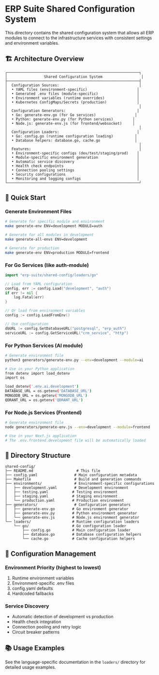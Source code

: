 # ERP Suite Shared Configuration System

This directory contains the shared configuration system that allows all ERP modules to connect to the infrastructure services with consistent settings and environment variables.

## 🏗️ Architecture Overview

```
┌─────────────────────────────────────────────────────────────┐
│                 Shared Configuration System                  │
├─────────────────────────────────────────────────────────────┤
│  Configuration Sources:                                     │
│  • YAML files (environment-specific)                       │
│  • Generated .env files (module-specific)                  │
│  • Environment variables (runtime overrides)               │
│  • Kubernetes ConfigMaps/Secrets (production)              │
│                                                             │
│  Configuration Generators:                                 │
│  • Go: generate-env.go (for Go services)                  │
│  • Python: generate-env.py (for Python services)         │
│  • Node.js: generate-env.js (for frontend/websocket)     │
│                                                             │
│  Configuration Loaders:                                    │
│  • Go: config.go (runtime configuration loading)          │
│  • Database helpers: database.go, cache.go                │
│                                                             │
│  Features:                                                  │
│  • Environment-specific configs (dev/test/staging/prod)    │
│  • Module-specific environment generation                  │
│  • Automatic service discovery                             │
│  • Health check endpoints                                  │
│  • Connection pooling settings                             │
│  • Security configurations                                 │
│  • Monitoring and logging configs                          │
└─────────────────────────────────────────────────────────────┘
```

## 🚀 Quick Start

### Generate Environment Files
```bash
# Generate for specific module and environment
make generate-env ENV=development MODULE=auth

# Generate for all modules in development
make generate-all-envs ENV=development

# Generate for production
make generate-env ENV=production MODULE=frontend
```

### For Go Services (like auth-module)
```go
import "erp-suite/shared-config/loaders/go"

// Load from YAML configuration
config, err := config.Load("development", "auth")
if err != nil {
    log.Fatal(err)
}

// Or load from environment variables
config := config.LoadFromEnv()

// Use configuration
dbURL := config.GetDatabaseURL("postgresql", "erp_auth")
serviceURL := config.GetServiceURL("crm_service", "http")
```

### For Python Services (AI module)
```bash
# Generate environment file
python3 generators/generate-env.py --env=development --module=ai

# Use in your Python application
from dotenv import load_dotenv
import os

load_dotenv('.env.ai.development')
DATABASE_URL = os.getenv('DATABASE_URL')
MONGODB_URL = os.getenv('MONGODB_URL')
QDRANT_URL = os.getenv('QDRANT_URL')
```

### For Node.js Services (Frontend)
```bash
# Generate environment file
node generators/generate-env.js --env=development --module=frontend

# Use in your Next.js application
# The .env.frontend.development file will be automatically loaded
```

## 📁 Directory Structure

```
shared-config/
├── README.md                    # This file
├── config.yaml                 # Main configuration metadata
├── Makefile                    # Build and generation commands
├── environments/               # Environment-specific configurations
│   ├── development.yaml        # Development environment
│   ├── testing.yaml           # Testing environment
│   ├── staging.yaml           # Staging environment
│   └── production.yaml        # Production environment
├── generators/                 # Configuration generators
│   ├── generate-env.go        # Go environment generator
│   ├── generate-env.py        # Python environment generator
│   └── generate-env.js        # Node.js environment generator
└── loaders/                   # Runtime configuration loaders
    └── go/                    # Go configuration loader
        ├── config.go          # Main configuration loader
        ├── database.go        # Database configuration helpers
        └── cache.go           # Cache configuration helpers
```

## 🔧 Configuration Management

### Environment Priority (highest to lowest)
1. Runtime environment variables
2. Environment-specific .env files
3. config.yaml defaults
4. Hardcoded fallbacks

### Service Discovery
- Automatic detection of development vs production
- Health check integration
- Connection pooling and retry logic
- Circuit breaker patterns

## 📚 Usage Examples

See the language-specific documentation in the `loaders/` directory for detailed usage examples.
